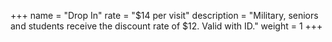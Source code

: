 +++
name = "Drop In"
rate = "$14 per visit"
description = "Military, seniors and students receive the discount rate of $12. Valid with ID."
weight = 1
+++